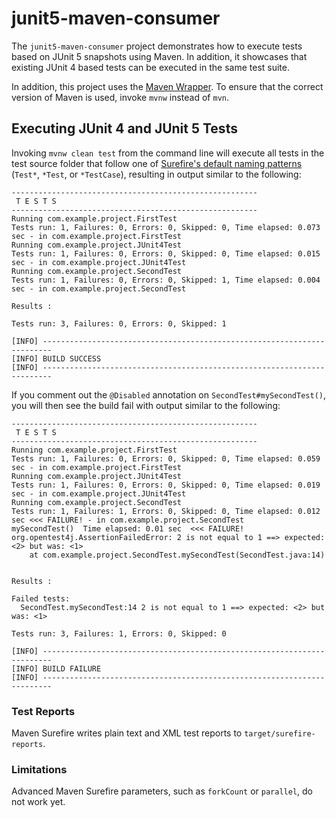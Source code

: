 # junit5-maven-consumer

The `junit5-maven-consumer` project demonstrates how to execute tests based on JUnit 5
snapshots using Maven. In addition, it showcases that existing JUnit 4 based tests can be
executed in the same test suite.

In addition, this project uses the [Maven Wrapper](https://github.com/takari/maven-wrapper).
To ensure that the correct version of Maven is used, invoke `mvnw` instead of `mvn`.

## Executing JUnit 4 and JUnit 5 Tests

Invoking `mvnw clean test` from the command line will execute all tests in the test source
folder that follow one of
[Surefire's default naming patterns](http://maven.apache.org/surefire/maven-surefire-plugin/examples/inclusion-exclusion.html)
(`Test*`, `*Test`, or `*TestCase`), resulting in output similar to the following:

```
-------------------------------------------------------
 T E S T S
-------------------------------------------------------
Running com.example.project.FirstTest
Tests run: 1, Failures: 0, Errors: 0, Skipped: 0, Time elapsed: 0.073 sec - in com.example.project.FirstTest
Running com.example.project.JUnit4Test
Tests run: 1, Failures: 0, Errors: 0, Skipped: 0, Time elapsed: 0.015 sec - in com.example.project.JUnit4Test
Running com.example.project.SecondTest
Tests run: 1, Failures: 0, Errors: 0, Skipped: 1, Time elapsed: 0.004 sec - in com.example.project.SecondTest

Results :

Tests run: 3, Failures: 0, Errors: 0, Skipped: 1

[INFO] ------------------------------------------------------------------------
[INFO] BUILD SUCCESS
[INFO] ------------------------------------------------------------------------
```

If you comment out the `@Disabled` annotation on `SecondTest#mySecondTest()`, you will
then see the build fail with output similar to the following:

```
-------------------------------------------------------
 T E S T S
-------------------------------------------------------
Running com.example.project.FirstTest
Tests run: 1, Failures: 0, Errors: 0, Skipped: 0, Time elapsed: 0.059 sec - in com.example.project.FirstTest
Running com.example.project.JUnit4Test
Tests run: 1, Failures: 0, Errors: 0, Skipped: 0, Time elapsed: 0.019 sec - in com.example.project.JUnit4Test
Running com.example.project.SecondTest
Tests run: 1, Failures: 1, Errors: 0, Skipped: 0, Time elapsed: 0.012 sec <<< FAILURE! - in com.example.project.SecondTest
mySecondTest()  Time elapsed: 0.01 sec  <<< FAILURE!
org.opentest4j.AssertionFailedError: 2 is not equal to 1 ==> expected: <2> but was: <1>
	at com.example.project.SecondTest.mySecondTest(SecondTest.java:14)


Results :

Failed tests:
  SecondTest.mySecondTest:14 2 is not equal to 1 ==> expected: <2> but was: <1>

Tests run: 3, Failures: 1, Errors: 0, Skipped: 0

[INFO] ------------------------------------------------------------------------
[INFO] BUILD FAILURE
[INFO] ------------------------------------------------------------------------
```

### Test Reports

Maven Surefire writes plain text and XML test reports to `target/surefire-reports`.

### Limitations

Advanced Maven Surefire parameters, such as `forkCount` or `parallel`, do not work yet.

